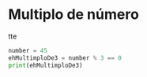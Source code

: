 # Multiplo de número
tte

```python
number = 45
ehMultimploDe3 = number % 3 == 0
print(ehMultimploDe3)
```